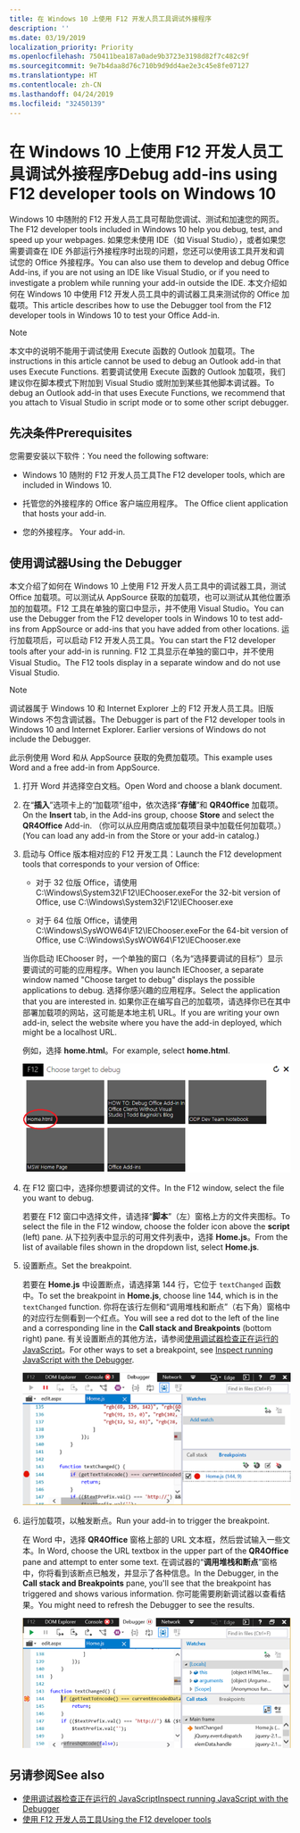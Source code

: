 ```yaml
---
title: 在 Windows 10 上使用 F12 开发人员工具调试外接程序
description: ''
ms.date: 03/19/2019
localization_priority: Priority
ms.openlocfilehash: 750411bea187a0ade9b3723e3198d82f7c482c9f
ms.sourcegitcommit: 9e7b4daa8d76c710b9d9dd4ae2e3c45e8fe07127
ms.translationtype: HT
ms.contentlocale: zh-CN
ms.lasthandoff: 04/24/2019
ms.locfileid: "32450139"
---
```

# <a name="debug-add-ins-using-f12-developer-tools-on-windows-10"></a><span data-ttu-id="5f628-102">在 Windows 10 上使用 F12 开发人员工具调试外接程序</span><span class="sxs-lookup"><span data-stu-id="5f628-102">Debug add-ins using F12 developer tools on Windows 10</span></span>

<span data-ttu-id="5f628-103">Windows 10 中随附的 F12 开发人员工具可帮助您调试、测试和加速您的网页。</span><span class="sxs-lookup"><span data-stu-id="5f628-103">The F12 developer tools included in Windows 10 help you debug, test, and speed up your webpages.</span></span> <span data-ttu-id="5f628-104">如果您未使用 IDE（如 Visual Studio），或者如果您需要调查在 IDE 外部运行外接程序时出现的问题，您还可以使用该工具开发和调试您的 Office 外接程序。</span><span class="sxs-lookup"><span data-stu-id="5f628-104">You can also use them to develop and debug Office Add-ins, if you are not using an IDE like Visual Studio, or if you need to investigate a problem while running your add-in outside the IDE.</span></span> <span data-ttu-id="5f628-105">本文介绍如何在 Windows 10 中使用 F12 开发人员工具中的调试器工具来测试你的 Office 加载项。</span><span class="sxs-lookup"><span data-stu-id="5f628-105">This article describes how to use the Debugger tool from the F12 developer tools in Windows 10 to test your Office Add-in.</span></span>

> [!NOTE]
> <span data-ttu-id="5f628-106">本文中的说明不能用于调试使用 Execute 函数的 Outlook 加载项。</span><span class="sxs-lookup"><span data-stu-id="5f628-106">The instructions in this article cannot be used to debug an Outlook add-in that uses Execute Functions.</span></span> <span data-ttu-id="5f628-107">若要调试使用 Execute 函数的 Outlook 加载项，我们建议你在脚本模式下附加到 Visual Studio 或附加到某些其他脚本调试器。</span><span class="sxs-lookup"><span data-stu-id="5f628-107">To debug an Outlook add-in that uses Execute Functions, we recommend that you attach to Visual Studio in script mode or to some other script debugger.</span></span>

## <a name="prerequisites"></a><span data-ttu-id="5f628-108">先决条件</span><span class="sxs-lookup"><span data-stu-id="5f628-108">Prerequisites</span></span>

<span data-ttu-id="5f628-109">您需要安装以下软件：</span><span class="sxs-lookup"><span data-stu-id="5f628-109">You need the following software:</span></span>

- <span data-ttu-id="5f628-110">Windows 10 随附的 F12 开发人员工具</span><span class="sxs-lookup"><span data-stu-id="5f628-110">The F12 developer tools, which are included in Windows 10.</span></span> 
    
- <span data-ttu-id="5f628-111">托管您的外接程序的 Office 客户端应用程序。 </span><span class="sxs-lookup"><span data-stu-id="5f628-111">The Office client application that hosts your add-in.</span></span> 
    
- <span data-ttu-id="5f628-112">您的外接程序。 </span><span class="sxs-lookup"><span data-stu-id="5f628-112">Your add-in.</span></span> 

## <a name="using-the-debugger"></a><span data-ttu-id="5f628-113">使用调试器</span><span class="sxs-lookup"><span data-stu-id="5f628-113">Using the Debugger</span></span>

<span data-ttu-id="5f628-114">本文介绍了如何在 Windows 10 上使用 F12 开发人员工具中的调试器工具，测试 Office 加载项。可以测试从 AppSource 获取的加载项，也可以测试从其他位置添加的加载项。F12 工具在单独的窗口中显示，并不使用 Visual Studio。</span><span class="sxs-lookup"><span data-stu-id="5f628-114">You can use the Debugger from the F12 developer tools in Windows 10 to test add-ins from AppSource or add-ins that you have added from other locations.</span></span> <span data-ttu-id="5f628-115">运行加载项后，可以启动 F12 开发人员工具。</span><span class="sxs-lookup"><span data-stu-id="5f628-115">You can start the F12 developer tools after your add-in is running.</span></span> <span data-ttu-id="5f628-116">F12 工具显示在单独的窗口中，并不使用 Visual Studio。</span><span class="sxs-lookup"><span data-stu-id="5f628-116">The F12 tools display in a separate window and do not use Visual Studio.</span></span>

> [!NOTE]
> <span data-ttu-id="5f628-p104">调试器属于 Windows 10 和 Internet Explorer 上的 F12 开发人员工具。旧版 Windows 不包含调试器。</span><span class="sxs-lookup"><span data-stu-id="5f628-p104">The Debugger is part of the F12 developer tools in Windows 10 and Internet Explorer. Earlier versions of Windows do not include the Debugger.</span></span> 

<span data-ttu-id="5f628-119">此示例使用 Word 和从 AppSource 获取的免费加载项。</span><span class="sxs-lookup"><span data-stu-id="5f628-119">This example uses Word and a free add-in from AppSource.</span></span>

1. <span data-ttu-id="5f628-120">打开 Word 并选择空白文档。</span><span class="sxs-lookup"><span data-stu-id="5f628-120">Open Word and choose a blank document.</span></span> 
    
2. <span data-ttu-id="5f628-121">在“**插入**”选项卡上的“加载项”组中，依次选择“**存储**”和 **QR4Office** 加载项。</span><span class="sxs-lookup"><span data-stu-id="5f628-121">On the **Insert** tab, in the Add-ins group, choose **Store** and select the **QR4Office** Add-in.</span></span> <span data-ttu-id="5f628-122">（你可以从应用商店或加载项目录中加载任何加载项。）</span><span class="sxs-lookup"><span data-stu-id="5f628-122">(You can load any add-in from the Store or your add-in catalog.)</span></span>
    
3. <span data-ttu-id="5f628-123">启动与 Office 版本相对应的 F12 开发工具：</span><span class="sxs-lookup"><span data-stu-id="5f628-123">Launch the F12 development tools that corresponds to your version of Office:</span></span>
    
   - <span data-ttu-id="5f628-124">对于 32 位版 Office，请使用 C:\Windows\System32\F12\IEChooser.exe</span><span class="sxs-lookup"><span data-stu-id="5f628-124">For the 32-bit version of Office, use C:\Windows\System32\F12\IEChooser.exe</span></span>
    
   - <span data-ttu-id="5f628-125">对于 64 位版 Office，请使用 C:\Windows\SysWOW64\F12\IEChooser.exe</span><span class="sxs-lookup"><span data-stu-id="5f628-125">For the 64-bit version of Office, use C:\Windows\SysWOW64\F12\IEChooser.exe</span></span>
    
   <span data-ttu-id="5f628-126">当你启动 IEChooser 时，一个单独的窗口（名为“选择要调试的目标”）显示要调试的可能的应用程序。</span><span class="sxs-lookup"><span data-stu-id="5f628-126">When you launch IEChooser, a separate window named "Choose target to debug" displays the possible applications to debug.</span></span> <span data-ttu-id="5f628-127">选择你感兴趣的应用程序。</span><span class="sxs-lookup"><span data-stu-id="5f628-127">Select the application that you are interested in.</span></span> <span data-ttu-id="5f628-128">如果你正在编写自己的加载项，请选择你已在其中部署加载项的网站，这可能是本地主机 URL。</span><span class="sxs-lookup"><span data-stu-id="5f628-128">If you are writing your own add-in, select the website where you have the add-in deployed, which might be a localhost URL.</span></span> 
    
   <span data-ttu-id="5f628-129">例如，选择 **home.html**。</span><span class="sxs-lookup"><span data-stu-id="5f628-129">For example, select **home.html**.</span></span> 
    
   ![IEChooser 屏幕，指向圈出的加载项](../images/choose-target-to-debug.png)

4. <span data-ttu-id="5f628-131">在 F12 窗口中，选择你想要调试的文件。</span><span class="sxs-lookup"><span data-stu-id="5f628-131">In the F12 window, select the file you want to debug.</span></span>
    
   <span data-ttu-id="5f628-132">若要在 F12 窗口中选择文件，请选择“**脚本**”（左）窗格上方的文件夹图标。</span><span class="sxs-lookup"><span data-stu-id="5f628-132">To select the file in the F12 window, choose the folder icon above the **script** (left) pane.</span></span> <span data-ttu-id="5f628-133">从下拉列表中显示的可用文件列表中，选择 **Home.js**。</span><span class="sxs-lookup"><span data-stu-id="5f628-133">From the list of available files shown in the dropdown list, select **Home.js**.</span></span>
    
5. <span data-ttu-id="5f628-134">设置断点。</span><span class="sxs-lookup"><span data-stu-id="5f628-134">Set the breakpoint.</span></span>
    
   <span data-ttu-id="5f628-135">若要在 **Home.js** 中设置断点，请选择第 144 行，它位于 `textChanged` 函数中。</span><span class="sxs-lookup"><span data-stu-id="5f628-135">To set the breakpoint in **Home.js**, choose line 144, which is in the  `textChanged` function.</span></span> <span data-ttu-id="5f628-136">你将在该行左侧和“调用堆栈和断点”（右下角）窗格中的对应行左侧看到一个红点。</span><span class="sxs-lookup"><span data-stu-id="5f628-136">You will see a red dot to the left of the line and a corresponding line in the **Call stack and Breakpoints** (bottom right) pane.</span></span> <span data-ttu-id="5f628-137">有关设置断点的其他方法，请参阅[使用调试器检查正在运行的 JavaScript](/previous-versions/windows/internet-explorer/ie-developer/samples/dn255007(v=vs.85))。</span><span class="sxs-lookup"><span data-stu-id="5f628-137">For other ways to set a breakpoint, see [Inspect running JavaScript with the Debugger](/previous-versions/windows/internet-explorer/ie-developer/samples/dn255007(v=vs.85)).</span></span> 
    
   ![断点位于 home.js 文件中的调试程序](../images/debugger-home-js-02.png)

6. <span data-ttu-id="5f628-139">运行加载项，以触发断点。</span><span class="sxs-lookup"><span data-stu-id="5f628-139">Run your add-in to trigger the breakpoint.</span></span>
    
   <span data-ttu-id="5f628-140">在 Word 中，选择 **QR4Office** 窗格上部的 URL 文本框，然后尝试输入一些文本。</span><span class="sxs-lookup"><span data-stu-id="5f628-140">In Word, choose the URL textbox in the upper part of the **QR4Office** pane and attempt to enter some text.</span></span> <span data-ttu-id="5f628-141">在调试器的“**调用堆栈和断点**”窗格中，你将看到该断点已触发，并显示了各种信息。</span><span class="sxs-lookup"><span data-stu-id="5f628-141">In the Debugger, in the **Call stack and Breakpoints** pane, you'll see that the breakpoint has triggered and shows various information.</span></span> <span data-ttu-id="5f628-142">你可能需要刷新调试器以查看结果。</span><span class="sxs-lookup"><span data-stu-id="5f628-142">You might need to refresh the Debugger to see the results.</span></span>
    
   ![调试器，包含已触发的断点生成的结果](../images/debugger-home-js-01.png)


## <a name="see-also"></a><span data-ttu-id="5f628-144">另请参阅</span><span class="sxs-lookup"><span data-stu-id="5f628-144">See also</span></span>

- <span data-ttu-id="5f628-145">[使用调试器检查正在运行的 JavaScript](/previous-versions/windows/internet-explorer/ie-developer/samples/dn255007(v=vs.85))</span><span class="sxs-lookup"><span data-stu-id="5f628-145">[Inspect running JavaScript with the Debugger](/previous-versions/windows/internet-explorer/ie-developer/samples/dn255007(v=vs.85))</span></span>
- <span data-ttu-id="5f628-146">[使用 F12 开发人员工具](/previous-versions/windows/internet-explorer/ie-developer/samples/bg182326(v=vs.85))</span><span class="sxs-lookup"><span data-stu-id="5f628-146">[Using the F12 developer tools](/previous-versions/windows/internet-explorer/ie-developer/samples/bg182326(v=vs.85))</span></span>

